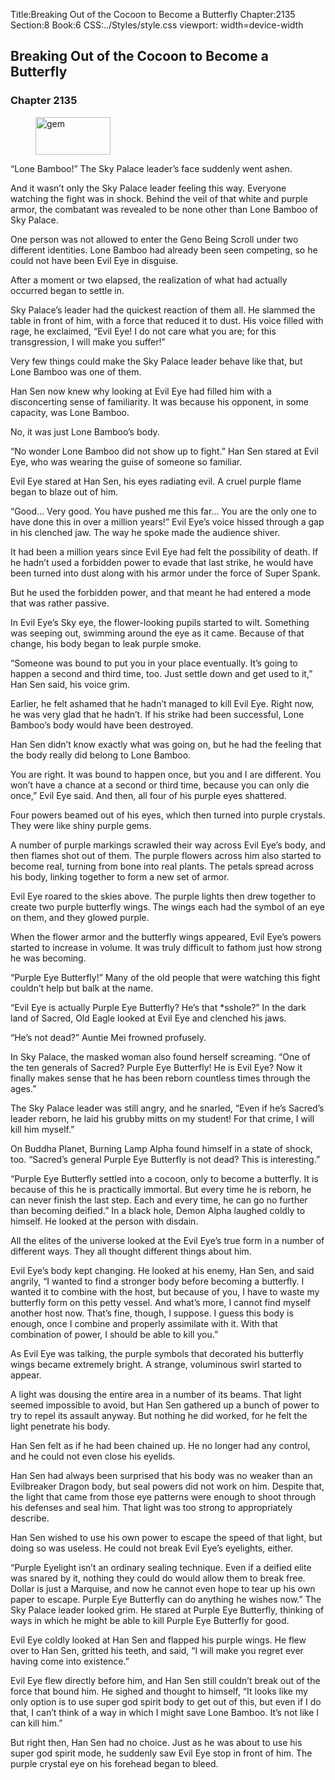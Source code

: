 Title:Breaking Out of the Cocoon to Become a Butterfly 
Chapter:2135 
Section:8 
Book:6 
CSS:../Styles/style.css 
viewport: width=device-width
  
## Breaking Out of the Cocoon to Become a Butterfly
### Chapter 2135
  
<figure>
	<img src="../Images/gem.gif" alt="gem" id="gem" width="120" height="60" />
</figure>
  

  
“Lone Bamboo!” The Sky Palace leader’s face suddenly went ashen.

And it wasn’t only the Sky Palace leader feeling this way. Everyone watching the fight was in shock. Behind the veil of that white and purple armor, the combatant was revealed to be none other than Lone Bamboo of Sky Palace.

One person was not allowed to enter the Geno Being Scroll under two different identities. Lone Bamboo had already been seen competing, so he could not have been Evil Eye in disguise.

After a moment or two elapsed, the realization of what had actually occurred began to settle in.

Sky Palace’s leader had the quickest reaction of them all. He slammed the table in front of him, with a force that reduced it to dust. His voice filled with rage, he exclaimed, “Evil Eye! I do not care what you are; for this transgression, I will make you suffer!”

Very few things could make the Sky Palace leader behave like that, but Lone Bamboo was one of them.

Han Sen now knew why looking at Evil Eye had filled him with a disconcerting sense of familiarity. It was because his opponent, in some capacity, was Lone Bamboo.

No, it was just Lone Bamboo’s body.

“No wonder Lone Bamboo did not show up to fight.” Han Sen stared at Evil Eye, who was wearing the guise of someone so familiar.

Evil Eye stared at Han Sen, his eyes radiating evil. A cruel purple flame began to blaze out of him.

“Good… Very good. You have pushed me this far… You are the only one to have done this in over a million years!” Evil Eye’s voice hissed through a gap in his clenched jaw. The way he spoke made the audience shiver.

It had been a million years since Evil Eye had felt the possibility of death. If he hadn’t used a forbidden power to evade that last strike, he would have been turned into dust along with his armor under the force of Super Spank.

But he used the forbidden power, and that meant he had entered a mode that was rather passive.

In Evil Eye’s Sky eye, the flower-looking pupils started to wilt. Something was seeping out, swimming around the eye as it came. Because of that change, his body began to leak purple smoke.

“Someone was bound to put you in your place eventually. It’s going to happen a second and third time, too. Just settle down and get used to it,” Han Sen said, his voice grim.

Earlier, he felt ashamed that he hadn’t managed to kill Evil Eye. Right now, he was very glad that he hadn’t. If his strike had been successful, Lone Bamboo’s body would have been destroyed.

Han Sen didn’t know exactly what was going on, but he had the feeling that the body really did belong to Lone Bamboo.

You are right. It was bound to happen once, but you and I are different. You won’t have a chance at a second or third time, because you can only die once,” Evil Eye said. And then, all four of his purple eyes shattered.

Four powers beamed out of his eyes, which then turned into purple crystals. They were like shiny purple gems.

A number of purple markings scrawled their way across Evil Eye’s body, and then flames shot out of them. The purple flowers across him also started to become real, turning from bone into real plants. The petals spread across his body, linking together to form a new set of armor.

Evil Eye roared to the skies above. The purple lights then drew together to create two purple butterfly wings. The wings each had the symbol of an eye on them, and they glowed purple.

When the flower armor and the butterfly wings appeared, Evil Eye’s powers started to increase in volume. It was truly difficult to fathom just how strong he was becoming.

“Purple Eye Butterfly!” Many of the old people that were watching this fight couldn’t help but balk at the name.

“Evil Eye is actually Purple Eye Butterfly? He’s that *sshole?” In the dark land of Sacred, Old Eagle looked at Evil Eye and clenched his jaws.

“He’s not dead?” Auntie Mei frowned profusely.

In Sky Palace, the masked woman also found herself screaming. “One of the ten generals of Sacred? Purple Eye Butterfly! He is Evil Eye? Now it finally makes sense that he has been reborn countless times through the ages.”

The Sky Palace leader was still angry, and he snarled, “Even if he’s Sacred’s leader reborn, he laid his grubby mitts on my student! For that crime, I will kill him myself.”

On Buddha Planet, Burning Lamp Alpha found himself in a state of shock, too. “Sacred’s general Purple Eye Butterfly is not dead? This is interesting.”

“Purple Eye Butterfly settled into a cocoon, only to become a butterfly. It is because of this he is practically immortal. But every time he is reborn, he can never finish the last step. Each and every time, he can go no further than becoming deified.” In a black hole, Demon Alpha laughed coldly to himself. He looked at the person with disdain.

All the elites of the universe looked at the Evil Eye’s true form in a number of different ways. They all thought different things about him.

Evil Eye’s body kept changing. He looked at his enemy, Han Sen, and said angrily, “I wanted to find a stronger body before becoming a butterfly. I wanted it to combine with the host, but because of you, I have to waste my butterfly form on this petty vessel. And what’s more, I cannot find myself another host now. That’s fine, though, I suppose. I guess this body is enough, once I combine and properly assimilate with it. With that combination of power, I should be able to kill you.”

As Evil Eye was talking, the purple symbols that decorated his butterfly wings became extremely bright. A strange, voluminous swirl started to appear.

A light was dousing the entire area in a number of its beams. That light seemed impossible to avoid, but Han Sen gathered up a bunch of power to try to repel its assault anyway. But nothing he did worked, for he felt the light penetrate his body.

Han Sen felt as if he had been chained up. He no longer had any control, and he could not even close his eyelids.

Han Sen had always been surprised that his body was no weaker than an Evilbreaker Dragon body, but seal powers did not work on him. Despite that, the light that came from those eye patterns were enough to shoot through his defenses and seal him. That light was too strong to appropriately describe.

Han Sen wished to use his own power to escape the speed of that light, but doing so was useless. He could not break Evil Eye’s eyelights, either.

“Purple Eyelight isn’t an ordinary sealing technique. Even if a deified elite was snared by it, nothing they could do would allow them to break free. Dollar is just a Marquise, and now he cannot even hope to tear up his own paper to escape. Purple Eye Butterfly can do anything he wishes now.” The Sky Palace leader looked grim. He stared at Purple Eye Butterfly, thinking of ways in which he might be able to kill Purple Eye Butterfly for good.

Evil Eye coldly looked at Han Sen and flapped his purple wings. He flew over to Han Sen, gritted his teeth, and said, “I will make you regret ever having come into existence.”

Evil Eye flew directly before him, and Han Sen still couldn’t break out of the force that bound him. He sighed and thought to himself, “It looks like my only option is to use super god spirit body to get out of this, but even if I do that, I can’t think of a way in which I might save Lone Bamboo. It’s not like I can kill him.”

But right then, Han Sen had no choice. Just as he was about to use his super god spirit mode, he suddenly saw Evil Eye stop in front of him. The purple crystal eye on his forehead began to bleed.